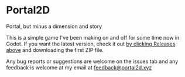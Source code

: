 # Portal2D
Portal, but minus a dimension and story

This is a simple game I've been making on and off for some time now in Godot. If you want the latest version, check it out [by clicking Releases above](https://gitlab.com/RainbowAsteroids/Portal2D/-/releases) and downloading the first ZIP file.

Any bug reports or suggestions are welcome on the issues tab and any feedback is welcome at my email at feedback@portal2d.xyz